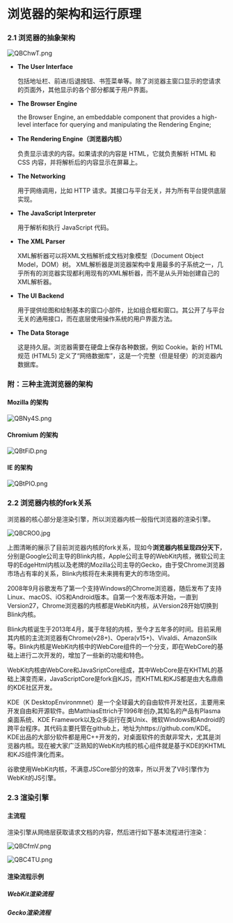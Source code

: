 # 浏览器的架构和运行原理

### 2.1	浏览器的抽象架构

![QBChwT.png](https://s2.ax1x.com/2019/12/10/QBChwT.png)

* **The User Interface**

  包括地址栏、前进/后退按钮、书签菜单等。除了浏览器主窗口显示的您请求的页面外，其他显示的各个部分都属于用户界面。 

* **The Browser Engine** 

  the Browser Engine, an embeddable component that provides a high-level interface for querying and manipulating the Rendering Engine;  

* **The Rendering Engine（浏览器内核）** 

  负责显示请求的内容。如果请求的内容是 HTML，它就负责解析 HTML 和 CSS 内容，并将解析后的内容显示在屏幕上。 

* **The Networking** 

  用于网络调用，比如 HTTP 请求。其接口与平台无关，并为所有平台提供底层实现。 

* **The JavaScript Interpreter** 

  用于解析和执行 JavaScript 代码。 

* **The XML Parser**

  XML解析器可以将XML文档解析成文档对象模型（Document Object Model，DOM）树。 XML解析器是浏览器架构中复用最多的子系统之一，几乎所有的浏览器实现都利用现有的XML解析器，而不是从头开始创建自己的XML解析器。

* **The UI Backend** 

  用于提供绘图和绘制基本的窗口小部件，比如组合框和窗口。其公开了与平台无关的通用接口，而在底层使用操作系统的用户界面方法。

* **The Data Storage** 

  这是持久层。浏览器需要在硬盘上保存各种数据，例如 Cookie。新的 HTML 规范 (HTML5) 定义了“网络数据库”，这是一个完整（但是轻便）的浏览器内数据库。 



### 附：三种主流浏览器的架构

#### Mozilla 的架构

![QBNy4S.png](https://s2.ax1x.com/2019/12/10/QBNy4S.png)



#### Chromium 的架构

![QBtFiD.png](https://s2.ax1x.com/2019/12/10/QBtFiD.png)



#### IE 的架构

![QBtPIO.png](https://s2.ax1x.com/2019/12/10/QBtPIO.png)





### 2.2	浏览器内核的fork关系

浏览器的核心部分是渲染引擎，所以浏览器内核一般指代浏览器的渲染引擎。

![QBCRO0.jpg](https://s2.ax1x.com/2019/12/10/QBCRO0.jpg)

上图清晰的展示了目前浏览器内核的fork关系，现如今**浏览器内核呈现四分天下**，分别是Google公司主导的Blink内核，Apple公司主导的WebKit内核，微软公司主导的EdgeHtml内核以及老牌的Mozilla公司主导的Gecko，由于受Chrome浏览器市场占有率的关系，Blink内核将在未来拥有更大的市场空间。

2008年9月谷歌发布了第一个支持Windows的Chrome浏览器，随后发布了支持Linux、macOS、iOS和Android版本。自第一个发布版本开始，一直到Version27，Chrome浏览器的内核都是WebKit内核，从Version28开始切换到Blink内核。

Blink内核诞生于2013年4月，属于年轻的内核，至今才五年多的时间。目前采用其内核的主流浏览器有Chrome(v28+)、Opera(v15+)、Vivaldi、AmazonSilk等。Blink内核是WebKit内核中的WebCore组件的一个分支，即在WebCore的基础上进行二次开发的，增加了一些新的功能和特色。

WebKit内核由WebCore和JavaSriptCore组成，其中WebCore是在KHTML的基础上演变而来，JavaScriptCore是fork自KJS，而KHTML和KJS都是由大名鼎鼎的KDE社区开发。

KDE（K DesktopEnvironmnet）是一个全球最大的自由软件开发社区，主要用来开发自由和开源软件。由MatthiasEttrich于1996年创办,其知名的产品有Plasma桌面系统、KDE Framework以及众多运行在类Unix、微软Windows和Android的跨平台程序。其代码主要托管在github上，地址为https://github.com/KDE。KDE出品的大部分软件都是用C++开发的，对桌面软件的贡献非常大，尤其是浏览器内核。现在被大家广泛熟知的WebKit内核的核心组件就是基于KDE的KHTML和KJS组件演化而来。

谷歌使用WebKit内核，不满意JSCore部分的效率，所以开发了V8引擎作为WebKit的JS引擎。



### 2.3	渲染引擎



#### 主流程

渲染引擎从网络层获取请求文档的内容，然后进行如下基本流程进行渲染：

![QBCfmV.png](https://s2.ax1x.com/2019/12/10/QBCfmV.png)

![QBC4TU.png](https://s2.ax1x.com/2019/12/10/QBC4TU.png)





#### 渲染流程示例



##### WebKit渲染流程



##### Gecko渲染流程